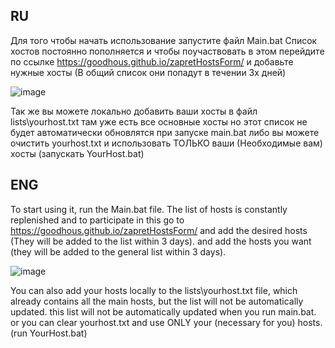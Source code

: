 ## RU
Для того чтобы начать использование запустите файл Main.bat
Список хостов постоянно пополняется и чтобы поучаствовать в этом перейдите по ссылке https://goodhous.github.io/zapretHostsForm/
и добавьте нужные хосты (В общий список они попадут в течении 3х дней) 

![image](https://github.com/user-attachments/assets/b4eca527-4424-4004-91ee-0b0f92f89b45)


Так же вы можете локально добавить ваши хосты в файл lists\yourhost.txt там уже есть все основные хосты  но 
этот список не будет автоматически обновлятся при запуске main.bat
либо вы можете очистить yourhost.txt и использовать ТОЛЬКО ваши (Необходимые вам) хосты 
(запускать YourHost.bat)

## ENG

To start using it, run the Main.bat file.
The list of hosts is constantly replenished and to participate in this go to https://goodhous.github.io/zapretHostsForm/ and add the desired hosts (They will be added to the list within 3 days).
and add the hosts you want (they will be added to the general list within 3 days).

![image](https://github.com/user-attachments/assets/b4eca527-4424-4004-91ee-0b0f92f89b45)


You can also add your hosts locally to the lists\yourhost.txt file, which already contains all the main hosts, but the list will not be automatically updated. 
this list will not be automatically updated when you run main.bat.
or you can clear yourhost.txt and use ONLY your (necessary for you) hosts. 
(run YourHost.bat)
